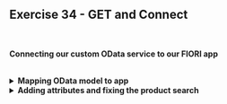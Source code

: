 ## Exercise 34 - GET and Connect


</br>

**Connecting our custom OData service to our FIORI app**

</br>

<details>
<summary> <b> Mapping OData model to app </b> </summary>
</br>

This is how you can check whether Fiori app is connecting to OData service

</br>
<img src="./files/ui5e34-1.png" >
</br></br>

We have been using a local JSON data model file to load data to the Fiori app now we will map Our OData service model to the app
</br> In our View1.xml we are going to make changes mapping Odata model ProductSet
</br></br>
<img src="./files/ui5e34-2.png"></br></br>

Before mapping other data objects 
</br></br>
<img src="./files/ui5e34-3.png"></br></br>

After mapping other data objects 
</br></br>
<img src="./files/ui5e34-4.png"></br></br>

Products displayed after mapping the product details
</br></br>
<img src="./files/ui5e34-5.png"></br></br>
</details>


<details>
<summary> <b> Adding attributes and fixing the product search</b> </summary>
</br>

Adding category attributes 
</br></br>
<img src="./files/ui5e34-6.png"></br></br>

Adding Search filter for product category
</br></br>
<img src="./files/ui5e34-7.png"></br></br>

Product category defiend in the view is displayed
</br></br>
<img src="./files/ui5e34-8.png"></br></br>

performing Search filter and testing 
<img src="./files/ui5e34-9.png"></br></br>


<details>
<summary> <b> Implementing pagination for loading products</b> </summary>
</br>

when opening the page all data is loaded so the page is taking time to load products so to boost performance we load data chunk by chunk for that we implement pagination

</br>
<img src="./files/ui5e34-10.png"></br></br>


<img src="./files/ui5e34-11.png"></br></br>
<img src="./files/ui5e34-12.png"></br></br>
<img src="./files/ui5e34-13.png"></br></br>
<img src="./files/ui5e34-14.png"></br></br>
<img src="./files/ui5e34-15.png"></br></br>
<img src="./files/ui5e34-16.png"></br></br>
<img src="./files/ui5e34-17.png"></br></br>
<img src="./files/ui5e34-18.png"></br></br>
<img src="./files/ui5e34-19.png"></br></br>
<img src="./files/ui5e34-20.png"></br></br>
<img src="./files/ui5e34-21.png"></br></br>
<img src="./files/ui5e34-22.png"></br></br>
<img src="./files/ui5e34-23.png"></br></br>
<img src="./files/ui5e34-24.png"></br></br>
<img src="./files/ui5e34-25.png"></br></br>
<img src="./files/ui5e34-26.png"></br></br>
<img src="./files/ui5e34-27.png"></br></br>
<img src="./files/ui5e34-28.png"></br></br>
<img src="./files/ui5e34-29.png"></br></br>
<img src="./files/ui5e34-30.png"></br></br>
<img src="./files/ui5e34-31.png"></br></br>
<img src="./files/ui5e34-32.png"></br></br>
<img src="./files/ui5e34-33.png"></br></br>
<img src="./files/ui5e34-34.png"></br></br>
<img src="./files/ui5e34-35.png"></br></br>
<img src="./files/ui5e34-36.png"></br></br>
<img src="./files/ui5e34-37.png"></br></br>
<img src="./files/ui5e34-38.png"></br></br>
<img src="./files/ui5e34-39.png"></br></br>
<img src="./files/ui5e34-40.png"></br></br>
<img src="./files/ui5e34-41.png"></br></br>
<img src="./files/ui5e34-42.png"></br></br>
<img src="./files/ui5e34-43.png"></br></br>
<img src="./files/ui5e34-44.png"></br></br>
<img src="./files/ui5e34-45.png"></br></br>
<img src="./files/ui5e34-46.png"></br></br>
<img src="./files/ui5e34-47.png"></br></br>
<img src="./files/ui5e34-48.png"></br></br>
<img src="./files/ui5e34-49.png"></br></br>
<img src="./files/ui5e34-50.png"></br></br>
<img src="./files/ui5e34-51.png"></br></br>
<img src="./files/ui5e34-52.png"></br></br>
<img src="./files/ui5e34-53.png"></br></br>
<img src="./files/ui5e34-54.png"></br></br>
<img src="./files/ui5e34-55.png"></br></br>
<img src="./files/ui5e34-56.png"></br></br>
<img src="./files/ui5e34-57.png"></br></br>
<img src="./files/ui5e34-58.png"></br></br>
<img src="./files/ui5e34-59.png"></br></br>
<img src="./files/ui5e34-60.png"></br></br>
<img src="./files/ui5e34-61.png"></br></br>
<img src="./files/ui5e34-62.png"></br></br>
<img src="./files/ui5e34-63.png"></br></br>
<img src="./files/ui5e34-64.png"></br></br>
<img src="./files/ui5e34-65.png"></br></br>
<img src="./files/ui5e34-66.png"></br></br>
<img src="./files/ui5e34-67.png"></br></br>
<img src="./files/ui5e34-68.png"></br></br>
<img src="./files/ui5e34-69.png"></br></br>
<img src="./files/ui5e34-70.png"></br></br>
<img src="./files/ui5e34-71.png"></br></br>
<img src="./files/ui5e34-72.png"></br></br>
<img src="./files/ui5e34-73.png"></br></br>
<img src="./files/ui5e34-74.png"></br></br>
<img src="./files/ui5e34-75.png"></br></br>
<img src="./files/ui5e34-76.png"></br></br>
<img src="./files/ui5e34-77.png"></br></br>
<img src="./files/ui5e34-78.png"></br></br>
<img src="./files/ui5e34-79.png"></br></br>
<img src="./files/ui5e34-80.png"></br></br>
<img src="./files/ui5e34-81.png"></br></br>
<img src="./files/ui5e34-82.png"></br></br>
<img src="./files/ui5e34-83.png"></br></br>
<img src="./files/ui5e34-84.png"></br></br>
<img src="./files/ui5e34-85.png"></br></br>
<img src="./files/ui5e34-86.png"></br></br>
<img src="./files/ui5e34-87.png"></br></br>
<img src="./files/ui5e34-88.png"></br></br>
<img src="./files/ui5e34-89.png"></br></br>
<img src="./files/ui5e34-90.png"></br></br>
<img src="./files/ui5e34-91.png"></br></br>
<img src="./files/ui5e34-92.png"></br></br>
<img src="./files/ui5e34-93.png"></br></br>
<img src="./files/ui5e34-94.png"></br></br>
<img src="./files/ui5e34-95.png"></br></br>
<img src="./files/ui5e34-96.png"></br></br>
<img src="./files/ui5e34-97.png"></br></br>
<img src="./files/ui5e34-98.png"></br></br>
<img src="./files/ui5e34-99.png"></br></br>
<img src="./files/ui5e34-100.png"></br></br>
<img src="./files/ui5e34-101.png"></br></br>
<img src="./files/ui5e34-102.png"></br></br>
<img src="./files/ui5e34-103.png"></br></br>
<img src="./files/ui5e34-104.png"></br></br>
<img src="./files/ui5e34-105.png"></br></br>
<img src="./files/ui5e34-106.png"></br></br>
<img src="./files/ui5e34-107.png"></br></br>
<img src="./files/ui5e34-108.png"></br></br>
<img src="./files/ui5e34-109.png"></br></br>
<img src="./files/ui5e34-110.png"></br></br>
<img src="./files/ui5e34-111.png"></br></br>
<img src="./files/ui5e34-112.png"></br></br>
<img src="./files/ui5e34-113.png"></br></br>
<img src="./files/ui5e34-114.png"></br></br>
<img src="./files/ui5e34-115.png"></br></br>
<img src="./files/ui5e34-116.png"></br></br>
<img src="./files/ui5e34-117.png"></br></br>
<img src="./files/ui5e34-118.png"></br></br>
<img src="./files/ui5e34-119.png"></br></br>
<img src="./files/ui5e34-120.png"></br></br>
<img src="./files/ui5e34-121.png"></br></br>
<img src="./files/ui5e34-122.png"></br></br>
<img src="./files/ui5e34-123.png"></br></br>
<img src="./files/ui5e34-124.png"></br></br>
<img src="./files/ui5e34-125.png"></br></br>
<img src="./files/ui5e34-126.png"></br></br>
<img src="./files/ui5e34-127.png"></br></br>
<img src="./files/ui5e34-128.png"></br></br>
<img src="./files/ui5e34-129.png"></br></br>
<img src="./files/ui5e34-130.png"></br></br>
<img src="./files/ui5e34-131.png"></br></br>
<img src="./files/ui5e34-132.png"></br></br>
<img src="./files/ui5e34-133.png"></br></br>
<img src="./files/ui5e34-134.png"></br></br>
<img src="./files/ui5e34-135.png"></br></br>
<img src="./files/ui5e34-136.png"></br></br>
<img src="./files/ui5e34-137.png"></br></br>
<img src="./files/ui5e34-138.png"></br></br>
<img src="./files/ui5e34-139.png"></br></br>
<img src="./files/ui5e34-140.png"></br></br>
<img src="./files/ui5e34-141.png"></br></br>
<img src="./files/ui5e34-142.png"></br></br>
<img src="./files/ui5e34-143.png"></br></br>
<img src="./files/ui5e34-144.png"></br></br>
<img src="./files/ui5e34-145.png"></br></br>
<img src="./files/ui5e34-146.png"></br></br>
<img src="./files/ui5e34-147.png"></br></br>
<img src="./files/ui5e34-148.png"></br></br>
<img src="./files/ui5e34-149.png"></br></br>
<img src="./files/ui5e34-150.png"></br></br>



</details>

</br></br>



</br>
</br></br>

## End of Exercise 34 ---NEXT---> <a href="https://github.com/Octavius-Dante/Arthelais/tree/main/ex_35"> Exercise 35-POST, GET and DELETE from Fiori </a>
</br>
<p align="center"> <a href="https://github.com/Octavius-Dante/Arthelais/tree/main"> Main page </a> </p>


</br></br>

**All Previous sessions**
</br></br>

<!-- - [x] <a href="https://github.com/Octavius-Dante/Arthelais/tree/main/ex_37"> Exercise 37-Deploy app to launchpad</a>
- [x] <a href="https://github.com/Octavius-Dante/Arthelais/tree/main/ex_36"> Exercise 36-WebIde and Git integration</a>
- [x] <a href="https://github.com/Octavius-Dante/Arthelais/tree/main/ex_35"> Exercise 35-POST, GET and DELETE from Fiori</a>
- [x] <a href="https://github.com/Octavius-Dante/Arthelais/tree/main/ex_34"> Exercise 34-GET and Connect</a> -->
- [x] <a href="https://github.com/Octavius-Dante/Arthelais/tree/main/ex_33"> Exercise 33-Fiori Project Connect Odata</a>
- [x] <a href="https://github.com/Octavius-Dante/Arthelais/tree/main/ex_32"> Exercise 32-Connectivity</a>
- [x] <a href="https://github.com/Octavius-Dante/Arthelais/tree/main/ex_31"> Exercise 31-Function Import and Images</a>
- [x] <a href="https://github.com/Octavius-Dante/Arthelais/tree/main/ex_30"> Exercise 30-implementing CRUD</a>
- [x] <a href="https://github.com/Octavius-Dante/Arthelais/tree/main/ex_29"> Exercise 29-Implementing GET</a>
- [x] <a href="https://github.com/Octavius-Dante/Arthelais/tree/main/ex_28"> Exercise 28-Create A Gateway Project</a>
- [x] <a href="https://github.com/Octavius-Dante/Arthelais/tree/main/ex_27"> Exercise 27-Odata GET</a>
- [x] <a href="https://github.com/Octavius-Dante/Arthelais/tree/main/ex_26"> Exercise 26-Fiori Deployments</a>
- [x] <a href="https://github.com/Octavius-Dante/Arthelais/tree/main/ex_25"> Exercise 25-Fragments Deep dive</a>
- [x] <a href="https://github.com/Octavius-Dante/Arthelais/tree/main/ex_24"> Exercise 24-Fragments</a>
- [x] <a href="https://github.com/Octavius-Dante/Arthelais/tree/main/ex_23"> Exercise 23-Icon Tab bar</a>
- [x] <a href="https://github.com/Octavius-Dante/Arthelais/tree/main/ex_22"> Exercise 22-Route matched Handlers</a>
- [x] <a href="https://github.com/Octavius-Dante/Arthelais/tree/main/ex_21"> Exercise 21-Router Basics</a>
- [x] <a href="https://github.com/Octavius-Dante/Arthelais/tree/main/ex_20"> Exercise 20-Filters on List mode</a>
- [x] <a href="https://github.com/Octavius-Dante/Arthelais/tree/main/ex_19"> Exercise 19-Manifest JSON</a>
- [x] <a href="https://github.com/Octavius-Dante/Arthelais/tree/main/ex_18"> Exercise 18-List Control</a>
- [x] <a href="https://github.com/Octavius-Dante/Arthelais/tree/main/ex_17"> Exercise 17-Fiori Lite app</a>
- [x] <a href="https://github.com/Octavius-Dante/Arthelais/tree/main/ex_16"> Exercise 16-Formatters </a>
- [x] <a href="https://github.com/Octavius-Dante/Arthelais/tree/main/ex_15"> Exercise 15-Element Binding</a>
- [x] <a href="https://github.com/Octavius-Dante/Arthelais/tree/main/ex_14"> Exercise 14-Table control</a>
- [x] <a href="https://github.com/Octavius-Dante/Arthelais/tree/main/ex_13"> Exercise 13-Expression Binding XML Model</a>
- [x] <a href="https://github.com/Octavius-Dante/Arthelais/tree/main/ex_12"> Exercise 12-Json Model Property Binding</a>
- [x] <a href="https://github.com/Octavius-Dante/Arthelais/tree/main/ex_11"> Exercise 11-Model Basics </a>
- [x] <a href="https://github.com/Octavius-Dante/Arthelais/tree/main/ex_10"> Exercise 10-XML Views </a>
- [x] <a href="https://github.com/Octavius-Dante/Arthelais/tree/main/ex_9"> Exercise 9-Control Hierarchy 2</a>
- [x] <a href="https://github.com/Octavius-Dante/Arthelais/tree/main/ex_8"> Exercise 8-Ui5 Control Hierarchy </a>
- [x] <a href="https://github.com/Octavius-Dante/Arthelais/tree/main/ex_7"> Exercise 7-SAP Ui5 Framework </a>
- [x] <a href="https://github.com/Octavius-Dante/Arthelais/tree/main/ex_6"> Exercise 6-JQuery </a>
- [x] <a href="https://github.com/Octavius-Dante/Arthelais/tree/main/ex_5"> Exercise 5-JS deep dive </a>
- [x] <a href="https://github.com/Octavius-Dante/Arthelais/tree/main/ex_4"> Exercise 4-JS basic </a>
- [x] <a href="https://github.com/Octavius-Dante/Arthelais/tree/main/ex_3"> Exercise 3-CSS </a>
- [x] <a href="https://github.com/Octavius-Dante/Arthelais/tree/main/ex_2"> Exercise 2-HTML5</a>
- [x] <a href="https://github.com/Octavius-Dante/Arthelais/tree/main/ex_1"> Exercise 1 -Basic </a>


<!--

<details>
<summary> <b> ALL CODE CHANGES - TODAY SESSION </b> </summary>
</br>
</br>

</br>
</br>
<img src="./files/capmd12-96a.png" >
</br>
</br>
</details>

-->